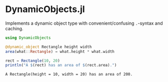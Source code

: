 # DynamicObjects.jl

Implements a dynamic object type with convenient/confusing `.`-syntax and caching.

```julia
using DynamicObjects

@dynamic_object Rectangle height width  
area(what::Rectangle) = what.height * what.width

rect = Rectangle(10, 20)
println("A $(rect) has an area of $(rect.area).")
```

```
A Rectangle(height = 10, width = 20) has an area of 200.
```